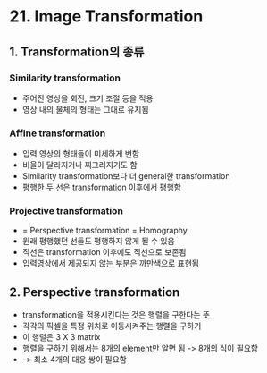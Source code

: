# 21. Image Transformation

## 1. Transformation의 종류
### Similarity transformation
- 주어진 영상을 회전, 크기 조절 등을 적용
- 영상 내의 물체의 형태는 그대로 유지됨

### Affine transformation
- 입력 영상의 형태들이 미세하게 변함
- 비율이 달라지거나 찌그러지기도 함
- Similarity transformation보다 더 general한 transformation
- 평행한 두 선은 transformation 이후에서 평행함

### Projective transformation
- = Perspective transformation = Homography
- 원래 평행했던 선들도 평행하지 않게 될 수 있음
- 직선은 transformation 이후에도 직선으로 보존됨
- 입력영상에서 제공되지 않는 부분은 까만색으로 표현됨

## 2. Perspective transformation
- transformation을 적용시킨다는 것은 행렬을 구한다는 뜻
- 각각의 픽셀을 특정 위치로 이동시켜주는 행렬을 구하기
- 이 행렬은 3 X 3 matrix
- 행렬을 구하기 위해서는 8개의 element만 알면 됨 -> 8개의 식이 필요함
- -> 최소 4개의 대응 쌍이 필요함